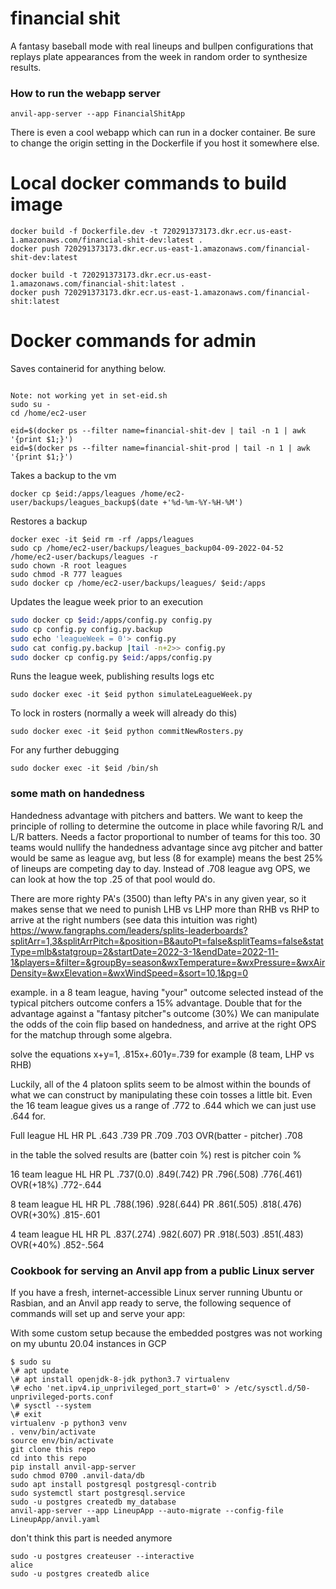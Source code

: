 # financial shit
A fantasy baseball mode with real lineups and bullpen configurations that replays plate appearances from the week in random order to synthesize results.


### How to run the webapp server
```commandline
anvil-app-server --app FinancialShitApp
```

There is even a cool webapp which can run in a docker container. Be sure to change the origin setting in the Dockerfile if you host it somewhere else.

# Local docker commands to build image
```commandline
docker build -f Dockerfile.dev -t 720291373173.dkr.ecr.us-east-1.amazonaws.com/financial-shit-dev:latest .
docker push 720291373173.dkr.ecr.us-east-1.amazonaws.com/financial-shit-dev:latest

docker build -t 720291373173.dkr.ecr.us-east-1.amazonaws.com/financial-shit:latest .
docker push 720291373173.dkr.ecr.us-east-1.amazonaws.com/financial-shit:latest
```

# Docker commands for admin
Saves containerid for anything below.
```commandline

Note: not working yet in set-eid.sh
sudo su -
cd /home/ec2-user

eid=$(docker ps --filter name=financial-shit-dev | tail -n 1 | awk '{print $1;}')
eid=$(docker ps --filter name=financial-shit-prod | tail -n 1 | awk '{print $1;}')
```

Takes a backup to the vm
```commandline
docker cp $eid:/apps/leagues /home/ec2-user/backups/leagues_backup$(date +'%d-%m-%Y-%H-%M')
```

Restores a backup
```commandline
docker exec -it $eid rm -rf /apps/leagues
sudo cp /home/ec2-user/backups/leagues_backup04-09-2022-04-52 /home/ec2-user/backups/leagues -r
sudo chown -R root leagues
sudo chmod -R 777 leagues
sudo docker cp /home/ec2-user/backups/leagues/ $eid:/apps
```

Updates the league week prior to an execution
```bash
sudo docker cp $eid:/apps/config.py config.py
sudo cp config.py config.py.backup
sudo echo 'leagueWeek = 0'> config.py
sudo cat config.py.backup |tail -n+2>> config.py
sudo docker cp config.py $eid:/apps/config.py
```

Runs the league week, publishing results logs etc
```commandline
sudo docker exec -it $eid python simulateLeagueWeek.py
```

To lock in rosters (normally a week will already do this)
```commandline
sudo docker exec -it $eid python commitNewRosters.py
```

For any further debugging
```commandline
sudo docker exec -it $eid /bin/sh
```


### some math on handedness

Handedness advantage with pitchers and batters. We want to keep the principle of rolling to determine the outcome in place while favoring R/L and L/R batters.
Needs a factor proportional to number of teams for this too. 30 teams would nullify the handedness advantage since avg pitcher and batter would be same as league avg,
but less (8 for example) means the best 25% of lineups are competing day to day. Instead of .708 league avg OPS, we can look at how the top .25 of that pool would do.

There are more righty PA's (3500) than lefty PA's in any given year, so it makes sense that we need to punish LHB vs LHP more than RHB vs RHP to arrive at the right numbers (see data this intuition was right)
https://www.fangraphs.com/leaders/splits-leaderboards?splitArr=1,3&splitArrPitch=&position=B&autoPt=false&splitTeams=false&statType=mlb&statgroup=2&startDate=2022-3-1&endDate=2022-11-1&players=&filter=&groupBy=season&wxTemperature=&wxPressure=&wxAirDensity=&wxElevation=&wxWindSpeed=&sort=10,1&pg=0

example. in a 8 team league, having "your" outcome selected instead of the typical pitchers outcome confers a 15% advantage. Double that for the advantage against a "fantasy pitcher"s outcome (30%)
We can manipulate the odds of the coin flip based on handedness, and arrive at the right OPS for the matchup through some algebra.

solve the equations
x+y=1, .815x+.601y=.739 for example (8 team, LHP vs RHB)

Luckily, all of the 4 platoon splits seem to be almost within the bounds of what we can construct by manipulating these coin tosses a little bit. Even the 16 team league gives us a range of .772 to .644 which we can just use .644 for.

Full league
            HL          HR
   PL      .643        .739
   PR      .709        .703
   OVR(batter - pitcher)     .708

in the table the solved results are (batter coin %) rest is pitcher coin %

16 team league
            HL               HR
   PL     .737(0.0)          .849(.742)
   PR     .796(.508)          .776(.461)
   OVR(+18%) .772-.644


8 team league
             HL           HR
   PL       .788(.196)         .928(.644)
   PR       .861(.505)          .818(.476)
   OVR(+30%) .815-.601

4 team league
             HL           HR
   PL       .837(.274)         .982(.607)
   PR       .918(.503)         .851(.483)
   OVR(+40%) .852-.564


### Cookbook for serving an Anvil app from a public Linux server
If you have a fresh, internet-accessible Linux server running Ubuntu or Rasbian, and an Anvil app ready to serve, the following sequence of commands will set up and serve your app:

With some custom setup because the embedded postgres was not working on my ubuntu 20.04 instances in GCP
```
$ sudo su
\# apt update
\# apt install openjdk-8-jdk python3.7 virtualenv
\# echo 'net.ipv4.ip_unprivileged_port_start=0' > /etc/sysctl.d/50-unprivileged-ports.conf
\# sysctl --system
\# exit
virtualenv -p python3 venv
. venv/bin/activate
source env/bin/activate
git clone this repo
cd into this repo
pip install anvil-app-server
sudo chmod 0700 .anvil-data/db
sudo apt install postgresql postgresql-contrib
sudo systemctl start postgresql.service
sudo -u postgres createdb my_database
anvil-app-server --app LineupApp --auto-migrate --config-file LineupApp/anvil.yaml
```

don't think this part is needed anymore
```commandline
sudo -u postgres createuser --interactive
alice
sudo -u postgres createdb alice
```
